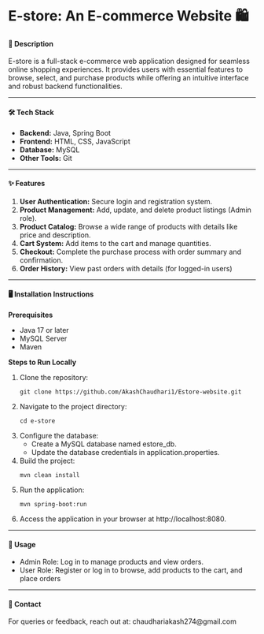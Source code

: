 <h1><b>E-store: An E-commerce Website 🛍️</b></i></h1> 
<h4>📖 Description</h4>
E-store is a full-stack e-commerce web application designed for seamless online shopping experiences. 
It provides users with essential features to browse, select, and purchase products while offering an 
intuitive interface and robust backend functionalities.
<hr>
<h4>🛠 Tech Stack</h4>
<ul>
  <li>
    <b>Backend:</b> Java, Spring Boot
  </li>
  <li>
    <b>Frontend:</b> HTML, CSS, JavaScript
  </li>
  <li>
    <b>Database:</b> MySQL
  </li>
  <li>
    <b>Other Tools:</b> Git
  </li>
</ul>
<hr>
<h4>✨ Features</h4>
<ol>
  <li>
    <b>User Authentication:</b> Secure login and registration system.
  </li>
  <li>
    <b>Product Management:</b> Add, update, and delete product listings (Admin role).
  </li>
  <li>
    <b>Product Catalog:</b> Browse a wide range of products with details like price and description.
  </li>
  <li>
    <b>Cart System:</b> Add items to the cart and manage quantities.
  </li>
  <li>
    <b>Checkout:</b> Complete the purchase process with order summary and confirmation.
  </li>
  <li>
    <b>Order History:</b> View past orders with details (for logged-in users)
  </li>
</ol>
<hr>
<h4>🖥 Installation Instructions</h4>
<b>Prerequisites</b>
<ul>
  <li>
    Java 17 or later
  </li>
  <li>
    MySQL Server
  </li>
  <li>
    Maven
  </li>
</ul>
<b>Steps to Run Locally</b>
<ol>
  <li>  
    Clone the repository: 
    
    git clone https://github.com/AkashChaudhari1/Estore-website.git
    
  </li>
  <li>  
    Navigate to the project directory:
    
    cd e-store
    
  </li>
  <li>  
    Configure the database:
    <ul>
      <li>
        Create a MySQL database named estore_db.
      </li>
      <li>
        Update the database credentials in application.properties.
      </li>
    </ul>
  </li>
  <li>  
    Build the project:
    
    mvn clean install  
    
  </li>
  <li>  
    Run the application:
    
    mvn spring-boot:run  
    
  </li>
  <li>  
    Access the application in your browser at http://localhost:8080.
  </li>
</ol>
<hr>
<h4>🚀 Usage</h4>
<ul>
  <li>
    Admin Role: Log in to manage products and view orders.
  </li>
  <li>
    User Role: Register or log in to browse, add products to the cart, and place orders
  </li>
</ul>
<hr>
<h4>📧 Contact</h4>
For queries or feedback, reach out at: chaudhariakash274@gmail.com
